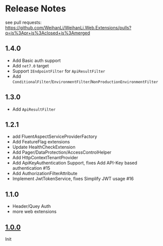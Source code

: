 # Release Notes

see pull requests: https://github.com/WeihanLi/WeihanLi.Web.Extensions/pulls?q=is%3Apr+is%3Aclosed+is%3Amerged

## 1.4.0

- Add Basic auth support
- Add `net7.0` target
- Support `IEndpointFilter` for `ApiResultFilter`
- Add `ConditionalFilter`/`EnvironmentFilter`/`NonProductionEnvironmentFilter`

## 1.3.0

- Add `ApiResultFilter`

## 1.2.1

- add FluentAspectServiceProviderFactory
- Add FeatureFlag extensions
- Update HealthCheckExtension
- Add Pager/DataProtection/AccessControlHelper
- Add HttpContextTenantProvider
- Add ApiKeyAuthentication Support, fixes Add API-Key based authentication #15
- Add AuthorizationFilterAttribute
- Implement JwtTokenService, fixes Simplify JWT usage #16

## 1.1.0

- Header/Quey Auth
- more web extensions

## [1.0.0](https://www.nuget.org/packages/WeihanLi.Web.Extensions/1.0.0)

Init
